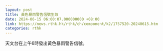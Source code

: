```yaml
---
layout: post
title: 黃色暴雨警告信號生效
date: 2024-06-15 06:00:07.000000000 +08:00
link: https://news.rthk.hk/rthk/ch/component/k2/1757520-20240615.htm
categories: rthk
---
```


天文台在上午6時發出黃色暴雨警告信號。
